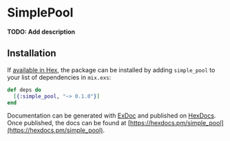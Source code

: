 # SimplePool

**TODO: Add description**

## Installation

If [available in Hex](https://hex.pm/docs/publish), the package can be installed
by adding `simple_pool` to your list of dependencies in `mix.exs`:

```elixir
def deps do
  [{:simple_pool, "~> 0.1.0"}]
end
```

Documentation can be generated with [ExDoc](https://github.com/elixir-lang/ex_doc)
and published on [HexDocs](https://hexdocs.pm). Once published, the docs can
be found at [https://hexdocs.pm/simple_pool](https://hexdocs.pm/simple_pool).

